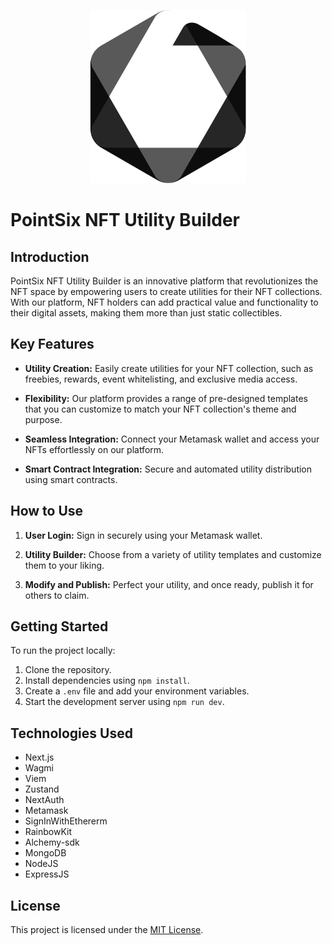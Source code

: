 
<p align="center">
  <img width='250rem' src='public/logo.svg' alt='logo'/>
</p>

# PointSix NFT Utility Builder

## Introduction

PointSix NFT Utility Builder is an innovative platform that revolutionizes the NFT space by empowering users to create utilities for their NFT collections. With our platform, NFT holders can add practical value and functionality to their digital assets, making them more than just static collectibles.

## Key Features

- **Utility Creation:** Easily create utilities for your NFT collection, such as freebies, rewards, event whitelisting, and exclusive media access.

- **Flexibility:** Our platform provides a range of pre-designed templates that you can customize to match your NFT collection's theme and purpose.

- **Seamless Integration:** Connect your Metamask wallet and access your NFTs effortlessly on our platform.

- **Smart Contract Integration:** Secure and automated utility distribution using smart contracts.

## How to Use

1. **User Login:** Sign in securely using your Metamask wallet.

2. **Utility Builder:** Choose from a variety of utility templates and customize them to your liking.

3. **Modify and Publish:** Perfect your utility, and once ready, publish it for others to claim.

## Getting Started

To run the project locally:

1. Clone the repository.
2. Install dependencies using `npm install`.
3. Create a `.env` file and add your environment variables.
4. Start the development server using `npm run dev`.

## Technologies Used

- Next.js
- Wagmi
- Viem
- Zustand
- NextAuth
- Metamask
- SignInWithEthererm
- RainbowKit
- Alchemy-sdk
- MongoDB
- NodeJS
- ExpressJS

## License

This project is licensed under the [MIT License](LICENSE).
